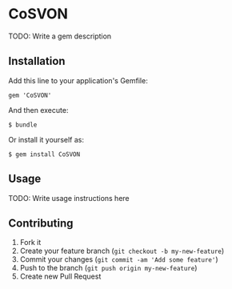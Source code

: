 # CoSVON

TODO: Write a gem description

## Installation

Add this line to your application's Gemfile:

    gem 'CoSVON'

And then execute:

    $ bundle

Or install it yourself as:

    $ gem install CoSVON

## Usage

TODO: Write usage instructions here

## Contributing

1. Fork it
2. Create your feature branch (`git checkout -b my-new-feature`)
3. Commit your changes (`git commit -am 'Add some feature'`)
4. Push to the branch (`git push origin my-new-feature`)
5. Create new Pull Request
